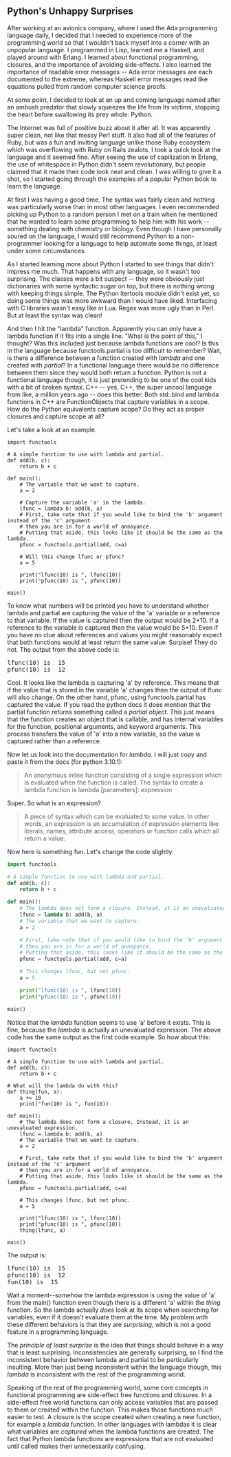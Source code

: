 Python's Unhappy Surprises
--------------------------

After working at an avionics company, where I used the Ada programming language daily, I decided
that I needed to experience more of the programming world so that I wouldn't back myself into a
corner with an unpopular language. I programmed in Lisp, learned me a Haskell, and played around
with Erlang. I learned about functional programming, closures, and the importance of avoiding
side-effects. I also learned the importance of readable error messages -- Ada error messages are
each documented to the extreme, whereas Haskell error messages read like equations
pulled from random computer science proofs.

At some point, I decided to look at an up and coming language named after an ambush predator that
slowly squeezes the life from its victims, stopping the heart before swallowing its prey whole:
Python.

The Internet was full of positive buzz about it after all. It was apparently super clean, not like
that messy Perl stuff. It also had all of the features of Ruby, but was a fun and inviting language
unlike those Ruby ecosystem which was overflowing with Ruby on Rails zealots. I took a quick look at
the language and it seemed fine. After seeing the use of capilization in Erlang, the use of
whitespace in Python didn't seem revolutionary, but people claimed that it made their code look neat
and clean. I was willing to give it a shot, so I started going through the examples of a popular
Python book to learn the language.

At first I was having a good time. The syntax was fairly clean and nothing was particularly worse
than in most other languages. I even recommended picking up Python to a random person I met on a
train when he mentioned that he wanted to learn some programming to help him with his work --
something dealing with chemistry or biology. Even though I have personally soured on the language, I
would still recommend Python to a non-programmer looking for a language to help automate some
things, at least under some circumstances.

As I started learning more about Python I started to see things that didn't impress me much. That
happens with any language, so it wasn't too surprising. The classes were a bit suspect --
they were obviously just dictionaries with some syntactic sugar on top, but there is nothing wrong
with keeping things simple. The Python itertools module didn't exist yet, so doing some things was
more awkward than I would have liked. Interfacing with C libraries wasn't easy like in Lua. Regex
was more ugly than in Perl. But at least the syntax was clean!

And then I hit the "lambda" function. Apparently you can only have a lambda function if it fits into
a single line. "What is the point of this," I thought? Was this included just because lambda
functions are cool? Is this in the language because functools.partial is too difficult to remember?
Wait, is there a difference between a function created with _lambda_ and one created with _partial_?
In a functional language there would be no difference between them since they would both return a
function. Python is not a functional language though, it is just pretending to be one of the
cool kids with a bit of broken syntax. C++ -- yes, C++, the super uncool language from like, a
million years ago -- does this better. Both std::bind and lambda functions in C++ are
FunctionObjects that capture variables in a scope. How do the Python equivalents capture scope? Do
they act as proper closures and capture scope at all?

Let's take a look at an example.

``` {.python .numberLines}
import functools

# A simple function to use with lambda and partial.
def add(b, c):
    return b + c

def main():
    # The variable that we want to capture.
    a = 2

    # Capture the variable 'a' in the lambda.
    lfunc = lambda b: add(b, a)
    # First, take note that if you would like to bind the 'b' argument instead of the 'c' argument
    # then you are in for a world of annoyance.
    # Putting that aside, this looks like it should be the same as the lambda.
    pfunc = functools.partial(add, c=a)

    # Will this change lfunc or pfunc?
    a = 5

    print("lfunc(10) is ", lfunc(10))
    print("pfunc(10) is ", pfunc(10))

main()
```

To know what numbers will be printed you have to understand whether lambda and partial are capturing
the value of the 'a' variable or a reference to that variable. If the value is captured then the
output would be 2+10. If a reference to the variable is captured then the value would be 5+10. Even if you have no clue about references and values you might reasonably expect that both functions would at least return the same value. Surpise! They do not. The output from the above code is:

<pre>
lfunc(10) is  15
pfunc(10) is  12
</pre>

Cool. It looks like the lambda is capturing 'a' by reference. This means that if the value that is
stored in the variable 'a' changes then the output of lfunc will also change. On the other hand,
pfunc, using functools.partial has captured the value. If you read the python docs it does mention
that the partial function returns something called a _partial object_. This just means that the
function creates an object that is callable, and has internal variables for the function, positional arguments, and keyword arguments. This process transfers the value of 'a' into a new variable, so the value is captured rather than a reference.

Now let us look into the documentation for _lambda_. I will just copy and paste it from the docs (for
python 3.10.1):

<blockquote>
An anonymous inline function consisting of a single expression which is evaluated when the function is called. The syntax to create a lambda function is lambda [parameters]: expression
</blockquote>

Super. So what is an expression?

<blockquote>
A piece of syntax which can be evaluated to some value. In other words, an expression is an accumulation of expression elements like literals, names, attribute access, operators or function calls which all return a value.
</blockquote>

Now here is something fun. Let's change the code slightly:

```python
import functools

# A simple function to use with lambda and partial.
def add(b, c):
    return b + c

def main():
    # The lambda does not form a closure. Instead, it is an unevaluated expression.
    lfunc = lambda b: add(b, a)
    # The variable that we want to capture.
    a = 2

    # First, take note that if you would like to bind the 'b' argument instead of the 'c' argument
    # then you are in for a world of annoyance.
    # Putting that aside, this looks like it should be the same as the lambda.
    pfunc = functools.partial(add, c=a)

    # This changes lfunc, but not pfunc.
    a = 5

    print("lfunc(10) is ", lfunc(10))
    print("pfunc(10) is ", pfunc(10))

main()
```

Notice that the _lambda_ function seems to use 'a' before it exists. This is fine, because the
_lambda_ is actually an unevaluated expression. The above code has the same output as the first code
example. So how about this:

``` {.python .numberLines}
import functools

# A simple function to use with lambda and partial.
def add(b, c):
    return b + c

# What will the lambda do with this?
def thing(fun, a):
    a += 10
    print("fun(10) is ", fun(10))

def main():
    # The lambda does not form a closure. Instead, it is an unevaluated expression.
    lfunc = lambda b: add(b, a)
    # The variable that we want to capture.
    a = 2

    # First, take note that if you would like to bind the 'b' argument instead of the 'c' argument
    # then you are in for a world of annoyance.
    # Putting that aside, this looks like it should be the same as the lambda.
    pfunc = functools.partial(add, c=a)

    # This changes lfunc, but not pfunc.
    a = 5

    print("lfunc(10) is ", lfunc(10))
    print("pfunc(10) is ", pfunc(10))
    thing(lfunc, a)

main()
```

The output is:
<pre>
lfunc(10) is  15
pfunc(10) is  12
fun(10) is  15
</pre>

Wait a moment--somehow the lambda expression is using the value of 'a' from the main() function
even though there is a different 'a' within the _thing_ function. So the lambda actually *does* look
at its scope when searching for variables, even if it doesn't evaluate them at the time. My problem
with these different behaviors is that they are _surprising_, which is not a good feature in a
programming language.

The _principle of least surprise_ is the idea that things should behave in a way that is least
surprising. Inconsistencies are generally surprising, so I find the inconsistent behavior between
lambda and partial to be particularly insulting. More than just being inconsistent within the
language though, this _lambda_ is inconsistent with the rest of the programming world.

Speaking of the rest of the programming world, some core concepts in functional programming are
side-effect free functions and closures.  In a side-effect free world functions can only access
variables that are passed to them or created within the function. This makes those functions much
easier to test. A closure is the scope created when creating a new function, for example a _lambda_
function. In other languages with lambdas it is clear what variables are _captured_ when the lambda
functions are created. The fact that Python lambda functions are expressions that are not evaluated
until called makes then unnecessarily confusing.
